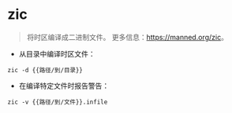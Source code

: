 # zic

> 将时区编译成二进制文件。
> 更多信息：<https://manned.org/zic>。

- 从目录中编译时区文件：

`zic -d {{路径/到/目录}}`

- 在编译特定文件时报告警告：

`zic -v {{路径/到/文件}}.infile`